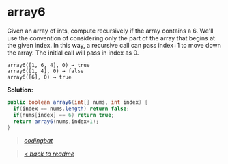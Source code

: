 # array6

Given an array of ints, compute recursively if the array contains a 6. We'll use the convention of considering only the part of the array that begins at the given index. In this way, a recursive call can pass index+1 to move down the array. The initial call will pass in index as 0.

```
array6([1, 6, 4], 0) → true
array6([1, 4], 0) → false
array6([6], 0) → true
```

**Solution:**

```java
public boolean array6(int[] nums, int index) {
  if(index == nums.length) return false;
  if(nums[index] == 6) return true;
  return array6(nums,index+1);
}
```

> _[codingbat](https://codingbat.com/prob/p108997)_

> [< _back to readme_](/README.md)